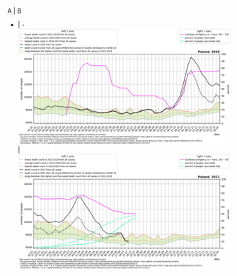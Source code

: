 A | B
- | -
![image info](./covid_toll_ALL/Poland_2020.png) | ![image info](/covid_toll_ALL/Poland_2021.png)
